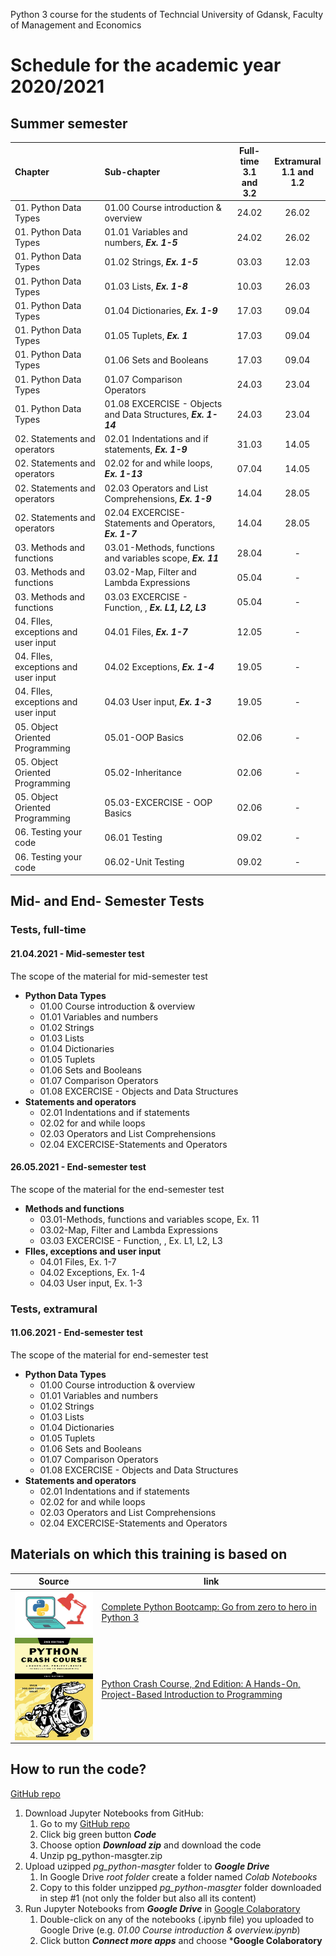 Python 3 course for the students of Techncial University of Gdansk, Faculty of Management and Economics

# Schedule for the academic year 2020/2021
## Summer semester

| Chapter | Sub-chapter | Full-time<br/>3.1 and 3.2 | Extramural<br/>1.1 and 1.2 |
| :--- | :--- | :---: | :---: |
| 01. Python Data Types                | 01.00 Course introduction & overview                         | 24.02 | 26.02|
| 01. Python Data Types                | 01.01 Variables and numbers, ***Ex. 1-5***                   | 24.02 | 26.02|
| 01. Python Data Types                | 01.02 Strings, ***Ex. 1-5***                                 | 03.03 | 12.03|
| 01. Python Data Types                | 01.03 Lists, ***Ex. 1-8***                                   | 10.03 | 26.03|
| 01. Python Data Types                | 01.04 Dictionaries, ***Ex. 1-9***                            | 17.03 | 09.04|
| 01. Python Data Types                | 01.05 Tuplets, ***Ex. 1***                                   | 17.03 | 09.04|
| 01. Python Data Types                | 01.06 Sets and Booleans                                      | 17.03 | 09.04|
| 01. Python Data Types                | 01.07 Comparison Operators                                   | 24.03 | 23.04|
| 01. Python Data Types                | 01.08 EXCERCISE - Objects and Data Structures, ***Ex. 1-14***| 24.03 | 23.04|
| 02. Statements and operators         | 02.01 Indentations and if statements, ***Ex. 1-9***          | 31.03 | 14.05|
| 02. Statements and operators         | 02.02 for and while loops, ***Ex. 1-13***                    | 07.04 | 14.05|
| 02. Statements and operators         | 02.03 Operators and List Comprehensions, ***Ex. 1-9***       | 14.04 | 28.05|
| 02. Statements and operators         | 02.04 EXCERCISE-Statements and Operators, ***Ex. 1-7***      | 14.04 | 28.05|
| 03. Methods and functions            | 03.01-Methods, functions and variables scope, ***Ex. 11***   | 28.04 | - |
| 03. Methods and functions            | 03.02-Map, Filter and Lambda Expressions                     | 05.04 | - |
| 03. Methods and functions            | 03.03 EXCERCISE - Function, , ***Ex. L1, L2, L3***           | 05.04 | - |
| 04. FIles, exceptions and user input | 04.01 Files, ***Ex. 1-7***                                   | 12.05 | - |
| 04. FIles, exceptions and user input | 04.02 Exceptions, ***Ex. 1-4***                              | 19.05 | - |
| 04. FIles, exceptions and user input | 04.03 User input, ***Ex. 1-3***                              | 19.05 | - |
| 05. Object Oriented Programming      | 05.01-OOP Basics                                             | 02.06 | - |
| 05. Object Oriented Programming      | 05.02-Inheritance                                            | 02.06 | - |
| 05. Object Oriented Programming      | 05.03-EXCERCISE - OOP Basics                                 | 02.06 | - |
| 06. Testing your code                | 06.01 Testing                                                | 09.02 | - |
| 06. Testing your code                | 06.02-Unit Testing                                           | 09.02 | - |

## Mid- and End- Semester Tests
### Tests, full-time
#### 21.04.2021 - Mid-semester test
The scope of the material for mid-semester test
 * **Python Data Types**
   * 01.00 Course introduction & overview
   * 01.01 Variables and numbers
   * 01.02 Strings
   * 01.03 Lists
   * 01.04 Dictionaries
   * 01.05 Tuplets
   * 01.06 Sets and Booleans
   * 01.07 Comparison Operators
   * 01.08 EXCERCISE - Objects and Data Structures
 * **Statements and operators**
   * 02.01 Indentations and if statements
   * 02.02 for and while loops
   * 02.03 Operators and List Comprehensions
   * 02.04 EXCERCISE-Statements and Operators

#### 26.05.2021 - End-semester test
The scope of the material for the end-semester test
 * **Methods and functions**
     * 03.01-Methods, functions and variables scope, Ex. 11
     * 03.02-Map, Filter and Lambda Expressions
     * 03.03 EXCERCISE - Function, , Ex. L1, L2, L3
 * **FIles, exceptions and user input**
     * 04.01 Files, Ex. 1-7
     * 04.02 Exceptions, Ex. 1-4
     * 04.03 User input, Ex. 1-3

### Tests, extramural
#### 11.06.2021 - End-semester test
The scope of the material for end-semester test
 * **Python Data Types**
   * 01.00 Course introduction & overview
   * 01.01 Variables and numbers
   * 01.02 Strings
   * 01.03 Lists
   * 01.04 Dictionaries
   * 01.05 Tuplets
   * 01.06 Sets and Booleans
   * 01.07 Comparison Operators
   * 01.08 EXCERCISE - Objects and Data Structures
 * **Statements and operators**
   * 02.01 Indentations and if statements
   * 02.02 for and while loops
   * 02.03 Operators and List Comprehensions
   * 02.04 EXCERCISE-Statements and Operators

## Materials on which this training is based on
| Source | link   |
|------|------|
|<img src="01. Python Data Types/img/python_udemy.jpg" width="200" align="left" alt="Python Bootcamp">|<a href="https://www.udemy.com/course/complete-python-bootcamp/" align="bottom">Complete Python Bootcamp: Go from zero to hero in Python 3</a>|
|<img src="/01. Python Data Types/img/python_crashcourse.jpg" width="200" align="left" alt="Python Crash Course" />|<a href="https://www.amazon.com/Python-Crash-Course-Hands-Project-Based/dp/1593279280">Python Crash Course, 2nd Edition: A Hands-On, Project-Based Introduction to Programming</a>|

## How to run the code?
[GitHub repo](https://github.com/tdereg/pg_python)


1. Download Jupyter Notebooks from GitHub: 
	1. Go to my [GitHub repo](https://github.com/tdereg/pg_python)
	2. Click big green button ***Code***
    2. Choose option ***Download zip*** and download the code
	3. Unzip pg_python-masgter.zip
2. Upload uzipped *pg_python-masgter* folder to ***Google Drive***
    1. In Google Drive  *root folder* create a folder named *Colab Notebooks*
	2. Copy to this folder unzipped *pg_python-masgter* folder downloaded in step #1 (not only the folder but also all its content)
2. Run Jupyter Notebooks from ***Google Drive*** in [Google Colaboratory](https://colab.research.google.com/)
	1. Double-click on any of the notebooks (.ipynb file) you uploaded to Google Drive (e.g. *01.00 Course introduction & overview.ipynb*)
    2. Click button ***Connect more apps*** and choose ***Google Colaboratory**